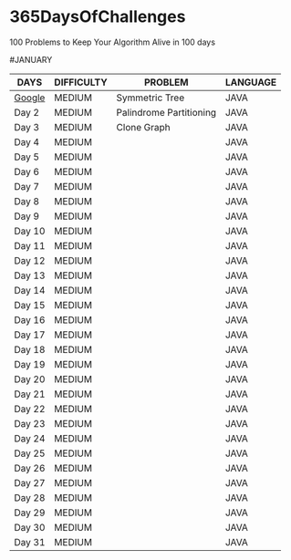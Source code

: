 # 365DaysOfChallenges
100 Problems to Keep Your Algorithm Alive in 100 days

#JANUARY
 
| DAYS | DIFFICULTY | PROBLEM | LANGUAGE |
| --- | --- | --- | --- |
| [Google](https://www.google.com) | MEDIUM | Symmetric Tree  | JAVA |
| Day 2 | MEDIUM | Palindrome Partitioning      | JAVA |
| Day 3 | MEDIUM | Clone Graph      | JAVA |
| Day 4 | MEDIUM |   | JAVA |
| Day 5 | MEDIUM |   | JAVA |
| Day 6 | MEDIUM |   | JAVA |
| Day 7 | MEDIUM |   | JAVA |
| Day 8 | MEDIUM |   | JAVA |
| Day 9 | MEDIUM |   | JAVA |
| Day 10 | MEDIUM |   | JAVA |
| Day 11 | MEDIUM |   | JAVA |
| Day 12 | MEDIUM |   | JAVA |
| Day 13 | MEDIUM |   | JAVA |
| Day 14 | MEDIUM |   | JAVA |
| Day 15 | MEDIUM |   | JAVA |
| Day 16 | MEDIUM |   | JAVA |
| Day 17 | MEDIUM |   | JAVA |
| Day 18 | MEDIUM |   | JAVA |
| Day 19 | MEDIUM |   | JAVA |
| Day 20 | MEDIUM |   | JAVA |
| Day 21 | MEDIUM |   | JAVA |
| Day 22 | MEDIUM |   | JAVA |
| Day 23 | MEDIUM |   | JAVA |
| Day 24 | MEDIUM |   | JAVA |
| Day 25 | MEDIUM |   | JAVA |
| Day 26 | MEDIUM |   | JAVA |
| Day 27 | MEDIUM |   | JAVA |
| Day 28 | MEDIUM |   | JAVA |
| Day 29 | MEDIUM |   | JAVA |
| Day 30 | MEDIUM |   | JAVA |
| Day 31 | MEDIUM |   | JAVA |







